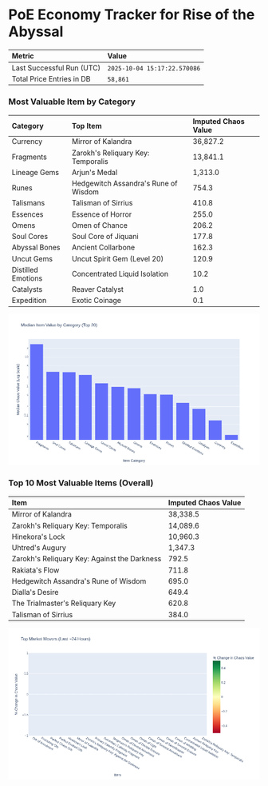 # PoE Economy Tracker for Rise of the Abyssal

<!-- START_MAINTENANCE -->
| Metric | Value |
|:---|:---|
| Last Successful Run (UTC) | `2025-10-04 15:17:22.570086` |
| Total Price Entries in DB | `58,861` |

<!-- END_MAINTENANCE -->

<!-- START_DATAFRAME_DEBUG -->
<!-- END_DATAFRAME_DEBUG -->

<!-- START_CATEGORY_ANALYSIS -->
### Most Valuable Item by Category
| Category | Top Item | Imputed Chaos Value |
| :--- | :--- | :--- |
| Currency | Mirror of Kalandra | 36,827.2 |
| Fragments | Zarokh's Reliquary Key: Temporalis | 13,841.1 |
| Lineage Gems | Arjun's Medal | 1,313.0 |
| Runes | Hedgewitch Assandra's Rune of Wisdom | 754.3 |
| Talismans | Talisman of Sirrius | 410.8 |
| Essences | Essence of Horror | 255.0 |
| Omens | Omen of Chance | 206.2 |
| Soul Cores | Soul Core of Jiquani | 177.8 |
| Abyssal Bones | Ancient Collarbone | 162.3 |
| Uncut Gems | Uncut Spirit Gem (Level 20) | 120.9 |
| Distilled Emotions | Concentrated Liquid Isolation | 10.2 |
| Catalysts | Reaver Catalyst | 1.0 |
| Expedition | Exotic Coinage | 0.1 |


![Category Analysis Chart](charts/category_analysis.png)
<!-- END_ANALYSIS -->

<!-- START_ANALYSIS -->
### Top 10 Most Valuable Items (Overall)
| Item | Imputed Chaos Value |
| :--- | :--- |
| Mirror of Kalandra | 38,338.5 |
| Zarokh's Reliquary Key: Temporalis | 14,089.6 |
| Hinekora's Lock | 10,960.3 |
| Uhtred's Augury | 1,347.3 |
| Zarokh's Reliquary Key: Against the Darkness | 792.5 |
| Rakiata's Flow | 711.8 |
| Hedgewitch Assandra's Rune of Wisdom | 695.0 |
| Dialla's Desire | 649.4 |
| The Trialmaster's Reliquary Key | 620.8 |
| Talisman of Sirrius | 384.0 |


![Market Movers Chart](charts/market_movers.png)
<!-- END_ANALYSIS -->
